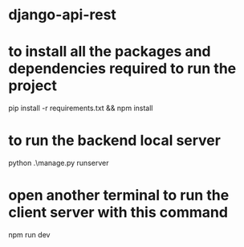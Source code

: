 # django-api-rest

# to install all the packages and dependencies required to run the project
pip install -r requirements.txt &&
npm install

# to run the backend local server
python .\manage.py runserver

# open another terminal to run the client server with this command
npm run dev
